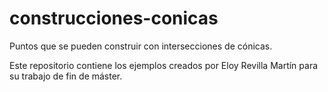 # construcciones-conicas

Puntos que se pueden construir con intersecciones de cónicas.

Este repositorio contiene los ejemplos creados por Eloy Revilla Martín para su trabajo de fin de máster.
